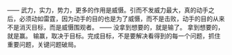 ——
武力，实力，势力，更多的作用是威慑。引而不发威力最大，真的动手之后，必须动如雷霆，因为动手的目的也是为了威慑，而不是击败，动手的目的从来不是消灭目标，而是威慑围观者。
——
没拿到想要的，就是输了。
拿到想要的，就是赢。
输赢，取决于目标。完成目标，不是要解决看得到的每一个问题，抓住重要问题，关键问题破局。


